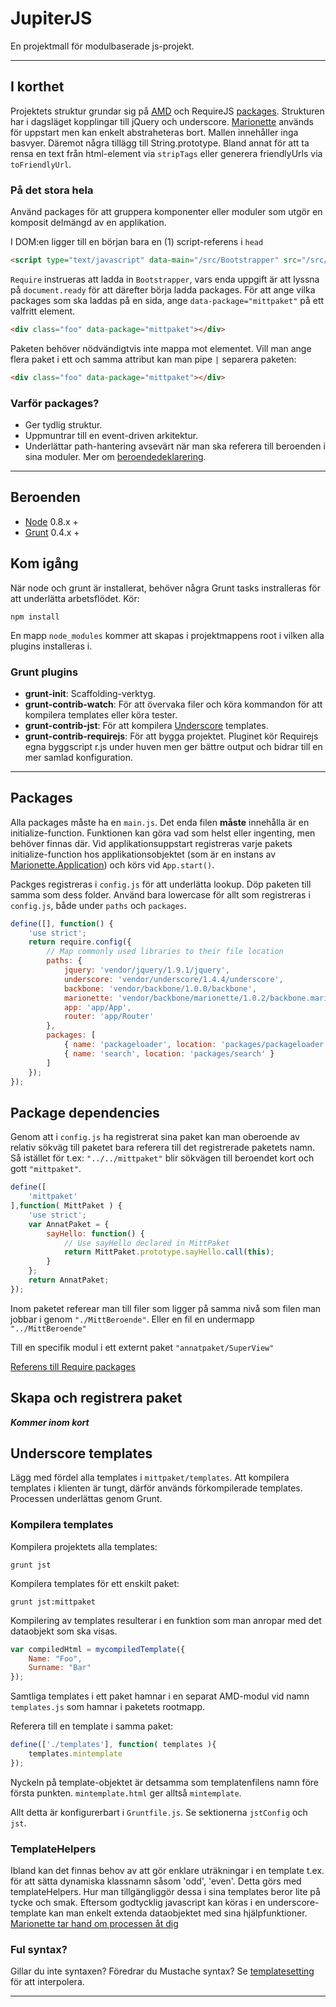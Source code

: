# JupiterJS

En projektmall för modulbaserade js-projekt.

---

## I korthet
Projektets struktur grundar sig på [AMD](http://requirejs.org/docs/whyamd.html) och RequireJS [packages](http://requirejs.org/docs/api.html#packages). Strukturen har i dagsläget kopplingar till jQuery och underscore. [Marionette](http://marionettejs.com/) används för uppstart men kan enkelt abstraheteras bort. Mallen innehåller inga basvyer. Däremot några tillägg till String.prototype. Bland annat för att ta rensa en text från html-element via `stripTags` eller generera friendlyUrls via `toFriendlyUrl`.

### På det stora hela
Använd packages för att gruppera komponenter eller moduler som utgör en komposit delmängd av en applikation.

I DOM:en ligger till en början bara en (1) script-referens i `head`

```html
<script type="text/javascript" data-main="/src/Bootstrapper" src="/src/vendor/require/require.js"></script>
```

`Require` instrueras att ladda in `Bootstrapper`, vars enda uppgift är att lyssna på `document.ready` för att därefter börja ladda packages. För att ange vilka packages som ska laddas på en sida, ange `data-package="mittpaket"` på ett valfritt element.

```html
<div class="foo" data-package="mittpaket"></div>
```

Paketen behöver nödvändigtvis inte mappa mot elementet. Vill man ange flera paket i ett och samma attribut kan man pipe `|` separera paketen:

```html
<div class="foo" data-package="mittpaket"></div>
```

### Varför packages?
- Ger tydlig struktur.
- Uppmuntrar till en event-driven arkitektur.
- Underlättar path-hantering avsevärt när man ska referera till beroenden i sina moduler. Mer om [beroendedeklarering](#package-dependencies).

---

## Beroenden
- [Node](http://nodejs.org/) 0.8.x +
- [Grunt](http://gruntjs.com/) 0.4.x +

## Kom igång
När node och grunt är installerat, behöver några Grunt tasks instralleras för att underlätta arbetsflödet. Kör:

```$
npm install
```

En mapp `node_modules` kommer att skapas i projektmappens root i vilken alla plugins installeras i.


### Grunt plugins
- **grunt-init**: Scaffolding-verktyg.
- **grunt-contrib-watch**: För att övervaka filer och köra kommandon för att kompilera templates eller köra tester.
- **grunt-contrib-jst**: För att kompilera [Underscore](underscorejs.org) templates.
- **grunt-contrib-requirejs**: För att bygga projektet. Pluginet kör Requirejs egna byggscript r.js under huven men ger bättre output och bidrar till en mer samlad konfiguration.

---

## Packages
Alla packages måste ha en `main.js`. Det enda filen **måste** innehålla är en initialize-function. Funktionen kan göra vad som helst eller ingenting, men behöver finnas där. Vid applikationsuppstart registreras varje pakets initialize-function hos applikationsobjektet (som är en instans av [Marionette.Application](https://github.com/marionettejs/backbone.marionette/blob/master/docs/marionette.application.md)) och körs vid `App.start()`.

Packges registreras i `config.js` för att underlätta lookup. Döp paketen till samma som dess folder. Använd bara lowercase för allt som registreras i `config.js`, både under `paths` och `packages`.

```javascript
define([], function() {
    'use strict';
    return require.config({
        // Map commonly used libraries to their file location
        paths: {
            jquery: 'vendor/jquery/1.9.1/jquery',
            underscore: 'vendor/underscore/1.4.4/underscore',
            backbone: 'vendor/backbone/1.0.0/backbone',
            marionette: 'vendor/backbone/marionette/1.0.2/backbone.marionette',
            app: 'app/App',
            router: 'app/Router'
        },
        packages: [
            { name: 'packageloader', location: 'packages/packageloader' },
            { name: 'search', location: 'packages/search' }
        ]
    });
});
```

## <a id="package-dependencies">Package dependencies</a>
Genom att i `config.js` ha registrerat sina paket kan man oberoende av relativ sökväg till paketet bara referera till det registrerade paketets namn. Så istället för t.ex:
`"../../mittpaket"` blir sökvägen till beroendet kort och gott `"mittpaket"`.

```javascript
define([
    'mittpaket'
],function( MittPaket ) {
    'use strict';
    var AnnatPaket = {
        sayHello: function() {
            // Use sayHello declared in MittPaket
            return MittPaket.prototype.sayHello.call(this);
        }
    };
    return AnnatPaket;
});
```

Inom paketet referear man till filer som ligger på samma nivå som filen man jobbar i genom `"./MittBeroende"`. Eller en fil en undermapp `"../MittBeroende"`

Till en specifik modul i ett externt paket `"annatpaket/SuperView"`

[Referens till Require packages](http://requirejs.org/docs/api.html#packages)

## Skapa och registrera paket
***Kommer inom kort***

## <a id="underscore-templates">Underscore templates</a>
Lägg med fördel alla templates i `mittpaket/templates`. Att kompilera templates i klienten är tungt, därför används förkompilerade templates. Processen underlättas genom Grunt.

### Kompilera templates
Kompilera projektets alla templates:

```$
grunt jst
```

Kompilera templates för ett enskilt paket:

```$
grunt jst:mittpaket
```

Kompilering av templates resulterar i en funktion som man anropar med det dataobjekt som ska visas.

```javascript
var compiledHtml = mycompiledTemplate({
    Name: "Foo",
    Surname: "Bar"
});
```

Samtliga templates i ett paket hamnar i en separat AMD-modul vid namn `templates.js` som hamnar i paketets rootmapp.

Referera till en template i samma paket:
```js
define(['./templates'], function( templates ){
    templates.mintemplate
});
```

Nyckeln på template-objektet är detsamma som templatenfilens namn före första punkten. `mintemplate.html` ger alltså `mintemplate`.

Allt detta är konfigurerbart i `Gruntfile.js`. Se sektionerna `jstConfig` och `jst`.

### TemplateHelpers
Ibland kan det finnas behov av att gör enklare uträkningar i en template t.ex. för att sätta dynamiska klassnamn såsom 'odd', 'even'. Detta görs med templateHelpers. Hur man tillgängliggör dessa i sina templates beror lite på tycke och smak. Eftersom godtycklig javascript kan köras i en underscore-template kan man enkelt extenda dataobjektet med sina hjälpfunktioner. [Marionette tar hand om processen åt dig](https://github.com/marionettejs/backbone.marionette/blob/master/docs/marionette.view.md#viewtemplatehelpers)


### Ful syntax?
Gillar du inte syntaxen? Föredrar du Mustache syntax? Se [templatesetting](http://underscorejs.org/#template) för att interpolera.

---
